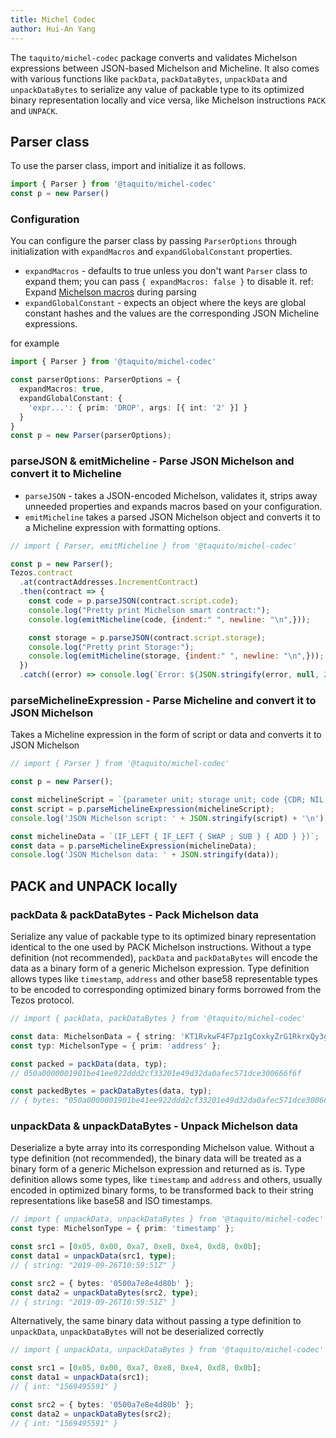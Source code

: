 ```yaml
---
title: Michel Codec
author: Hui-An Yang
---
```


The `taquito/michel-codec` package converts and validates Michelson expressions between JSON-based Michelson and Micheline. It also comes with various functions like `packData`, `packDataBytes`, `unpackData` and `unpackDataBytes` to serialize any value of packable type to its optimized binary representation locally and vice versa, like Michelson instructions `PACK` and `UNPACK`.

## Parser class
To use the parser class, import and initialize it as follows.

```ts
import { Parser } from '@taquito/michel-codec'
const p = new Parser()
```
### Configuration
You can configure the parser class by passing `ParserOptions` through initialization with `expandMacros` and `expandGlobalConstant` properties.

* `expandMacros` -  defaults to true unless you don't want `Parser` class to expand them; you can pass `{ expandMacros: false }` to disable it. ref: Expand [Michelson macros](https://tezos.gitlab.io/whitedoc/michelson.html#macros) during parsing
* `expandGlobalConstant` - expects an object where the keys are global constant hashes and the values are the corresponding JSON Micheline expressions.

for example

```ts
import { Parser } from '@taquito/michel-codec'

const parserOptions: ParserOptions = {
  expandMacros: true,
  expandGlobalConstant: {
    'expr...': { prim: 'DROP', args: [{ int: '2' }] }
  }
}
const p = new Parser(parserOptions);
```

### parseJSON & emitMicheline - Parse JSON Michelson and convert it to Micheline
* `parseJSON` - takes a JSON-encoded Michelson, validates it, strips away unneeded properties and expands macros based on your configuration.
* `emitMicheline` takes a parsed JSON Michelson object and converts it to a Micheline expression with formatting options.

```js live noInline
// import { Parser, emitMicheline } from '@taquito/michel-codec'

const p = new Parser();
Tezos.contract
  .at(contractAddresses.IncrementContract)
  .then(contract => {
    const code = p.parseJSON(contract.script.code);
    console.log("Pretty print Michelson smart contract:");
    console.log(emitMicheline(code, {indent:" ", newline: "\n",}));

    const storage = p.parseJSON(contract.script.storage);
    console.log("Pretty print Storage:");
    console.log(emitMicheline(storage, {indent:" ", newline: "\n",}));
  })
  .catch((error) => console.log(`Error: ${JSON.stringify(error, null, 2)}`));
```

### parseMichelineExpression - Parse Micheline and convert it to JSON Michelson
Takes a Micheline expression in the form of script or data and converts it to JSON Michelson

```js live noInline
// import { Parser } from '@taquito/michel-codec'

const p = new Parser();

const michelineScript = `{parameter unit; storage unit; code {CDR; NIL operation; PAIR};}`
const script = p.parseMichelineExpression(michelineScript);
console.log('JSON Michelson script: ' + JSON.stringify(script) + '\n');

const michelineData = `(IF_LEFT { IF_LEFT { SWAP ; SUB } { ADD } })`;
const data = p.parseMichelineExpression(michelineData);
console.log('JSON Michelson data: ' + JSON.stringify(data));
```

## PACK and UNPACK locally

### packData & packDataBytes - Pack Michelson data
Serialize any value of packable type to its optimized binary representation identical to the one used by PACK Michelson instructions.
Without a type definition (not recommended), `packData` and `packDataBytes` will encode the data as a binary form of a generic Michelson expression.
Type definition allows types like `timestamp`, `address` and other base58 representable types to be encoded to corresponding optimized binary forms borrowed from the Tezos protocol.

```ts
// import { packData, packDataBytes } from '@taquito/michel-codec'

const data: MichelsonData = { string: 'KT1RvkwF4F7pz1gCoxkyZrG1RkrxQy3gmFTv%foo' };
const typ: MichelsonType = { prim: 'address' };

const packed = packData(data, typ);
// 050a0000001901be41ee922ddd2cf33201e49d32da0afec571dce300666f6f

const packedBytes = packDataBytes(data, typ);
// { bytes: "050a0000001901be41ee922ddd2cf33201e49d32da0afec571dce300666f6f" }
```

### unpackData & unpackDataBytes - Unpack Michelson data
Deserialize a byte array into its corresponding Michelson value.
Without a type definition (not recommended), the binary data will be treated as a binary form of a generic Michelson expression and returned as is.
Type definition allows some types, like `timestamp` and `address` and others, usually encoded in optimized binary forms, to be transformed back to their string representations like base58 and ISO timestamps.

```ts
// import { unpackData, unpackDataBytes } from '@taquito/michel-codec'
const type: MichelsonType = { prim: 'timestamp' };

const src1 = [0x05, 0x00, 0xa7, 0xe8, 0xe4, 0xd8, 0x0b];
const data1 = unpackData(src1, type);
// { string: "2019-09-26T10:59:51Z" }

const src2 = { bytes: '0500a7e8e4d80b' };
const data2 = unpackDataBytes(src2, type);
// { string: "2019-09-26T10:59:51Z" }
```

Alternatively, the same binary data without passing a type definition to `unpackData`, `unpackDataBytes` will not be deserialized correctly
```ts
// import { unpackData, unpackDataBytes } from '@taquito/michel-codec'

const src1 = [0x05, 0x00, 0xa7, 0xe8, 0xe4, 0xd8, 0x0b];
const data1 = unpackData(src1);
// { int: "1569495591" }

const src2 = { bytes: '0500a7e8e4d80b' };
const data2 = unpackDataBytes(src2);
// { int: "1569495591" }
```
